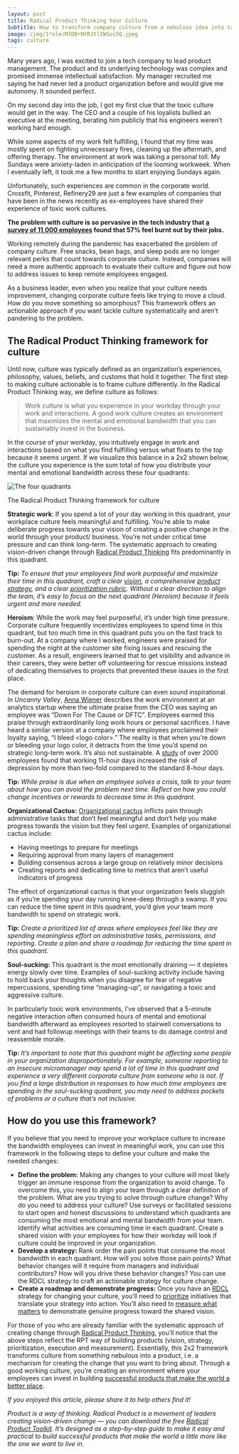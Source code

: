 ```yaml
---
layout: post
title: Radical Product Thinking Your Culture
Subtitle: How to transform company culture from a nebulous idea into tangible action
image: /img/1*olecM7DBrNYRJtlIWSui5Q.jpeg
tags: culture
---
```


Many years ago, I was excited to join a tech company to lead product management. The product and its underlying technology was complex and promised immense intellectual satisfaction. My manager recruited me saying he had never led a product organization before and would give me autonomy. It sounded perfect.

On my second day into the job, I got my first clue that the toxic culture would get in the way. The CEO and a couple of his loyalists bullied an executive at the meeting, berating him publicly that his engineers weren’t working hard enough.

While some aspects of my work felt fulfilling, I found that my time was mostly spent on fighting unnecessary fires, cleaning up the aftermath, and offering therapy. The environment at work was taking a personal toll. My Sundays were anxiety-laden in anticipation of the looming workweek. When I eventually left, it took me a few months to start enjoying Sundays again.

Unfortunately, such experiences are common in the corporate world. Crossfit, Pinterest, Refinery29 are just a few examples of companies that have been in the news recently as ex-employees have shared their experience of toxic work cultures.

**The problem with culture is so pervasive in the tech industry that [a survey of 11,000 employees](https://www.businessinsider.com/employee-burnout-tech-companies-silicon-valley-blind-survey-2018-5) found that 57% feel burnt out by their jobs.**

Working remotely during the pandemic has exacerbated the problem of company culture. Free snacks, bean bags, and sleep pods are no longer relevant perks that count towards corporate culture. Instead, companies will need a more authentic approach to evaluate their culture and figure out how to address issues to keep remote employees engaged.

As a business leader, even when you realize that your culture needs improvement, changing corporate culture feels like trying to move a cloud. How do you move something so amorphous? This framework offers an actionable approach if you want tackle culture systematically and aren’t pandering to the problem.

## The Radical Product Thinking framework for culture

Until now, culture was typically defined as an organization’s experiences, philosophy, values, beliefs, and customs that hold it together. The first step to making culture actionable is to frame culture differently. In the Radical Product Thinking way, we define culture as follows:

> Work culture is what you experience in your workday through your work and interactions. A good work culture creates an environment that maximizes the mental and emotional bandwidth that you can sustainably invest in the business.

In the course of your workday, you intuitively engage in work and interactions based on what you find fulfilling versus what floats to the top because it seems urgent. If we visualize this balance in a 2x2 shown below, the culture you experience is the sum total of how you distribute your mental and emotional bandwidth across these four quadrants:

![The four quadrants](https://miro.medium.com/max/700/1*Qa_Qf2111BLSbFWwHPyOSg.png)
<figcaption>The Radical Product Thinking framework for culture</figcaption>


**Strategic work**: If you spend a lot of your day working in this quadrant, your workplace culture feels meaningful and fulfilling. You’re able to make deliberate progress towards your vision of creating a positive change in the world through your product/ business. You’re not under critical time pressure and can think long-term. The systematic approach to creating vision-driven change through [Radical Product Thinking](/) fits predominantly in this quadrant.

**Tip:** *To ensure that your employees find work purposeful and maximize their time in this quadrant, craft a clear [vision](https://medium.com/radical-product/north-star-framework-7e167e250a4a), a comprehensive [product strategy](https://medium.com/radical-product/radical-product-strategy-1d6b98f71deb), and a clear [prioritization rubric](https://medium.com/radical-product/the-art-of-prioritization-a-simple-and-visual-approach-d3401e8525b0). Without a clear direction to align the team, it’s easy to focus on the next quadrant (Heroism) because it feels urgent and more needed.*

**Heroism**: While the work may feel purposeful, it’s under high time pressure. Corporate culture frequently incentivizes employees to spend time in this quadrant, but too much time in this quadrant puts you on the fast track to burn-out. At a company where I worked, engineers were praised for spending the night at the customer site fixing issues and rescuing the customer. As a result, engineers learned that to get visibility and advance in their careers, they were better off volunteering for rescue missions instead of dedicating themselves to projects that prevented these issues in the first place.

The demand for heroism in corporate culture can even sound inspirational. In *Uncanny Valley*, [Anna Wiener](https://medium.com/u/7015fff00dd5?source=post_page-----ae9f6f55da35--------------------------------) describes the work environment at an analytics startup where the ultimate praise from the CEO was saying an employee was “Down For The Cause or DFTC”. Employees earned this praise through extraordinarily long work hours or personal sacrifices. I have heard a similar version at a company where employees proclaimed their loyalty saying, “I bleed \<logo color\>.” The reality is that when you’re down or bleeding your logo color, it detracts from the time you’d spend on strategic long-term work. It’s also not sustainable. A [study](https://journals.plos.org/plosone/article?id=10.1371/journal.pone.0030719) of over 2000 employees found that working 11-hour days increased the risk of depression by more than two-fold compared to the standard 8-hour days.

**Tip:** *While praise is due when an employee solves a crisis, talk to your team about how you can avoid the problem next time. Reflect on how you could change incentives or rewards to decrease time in this quadrant.*

**Organizational Cactus:** [Organizational cactus](https://medium.com/radical-product/organizational-cactus-how-it-may-be-killing-your-product-50deebd4e883) inflicts pain through administrative tasks that don’t feel meaningful and don’t help you make progress towards the vision but they feel urgent. Examples of organizational cactus include:
 * Having meetings to prepare for meetings
 * Requiring approval from many layers of management
 * Building consensus across a large group on relatively minor decisions
 * Creating reports and dedicating time to metrics that aren’t useful indicators of progress

The effect of organizational cactus is that your organization feels sluggish as if you’re spending your day running knee-deep through a swamp. If you can reduce the time spent in this quadrant, you’d give your team more bandwidth to spend on strategic work.

**Tip:** *Create a prioritized list of areas where employees feel like they are spending meaningless effort on administrative tasks, permissions, and reporting. Create a plan and share a roadmap for reducing the time spent in this quadrant.*

**Soul-sucking:** This quadrant is the most emotionally draining — it depletes energy slowly over time. Examples of soul-sucking activity include having to hold back your thoughts when you disagree for fear of negative repercussions, spending time “managing-up”, or navigating a toxic and aggressive culture.

In particularly toxic work environments, I’ve observed that a 5-minute negative interaction often consumed hours of mental and emotional bandwidth afterward as employees resorted to stairwell conversations to vent and had followup meetings with their teams to do damage control and reassemble morale.

**Tip:** *It’s important to note that this quadrant might be affecting some people in your organization disproportionately. For example, someone reporting to an insecure micromanager may spend a lot of time in this quadrant and experience a very different corporate culture from someone who is not. If you find a large distribution in responses to how much time employees are spending in the soul-sucking quadrant, you may need to address pockets of problems or a culture that’s not inclusive.*

## How do you use this framework?

If you believe that you need to improve your workplace culture to increase the bandwidth employees can invest in meaningful work, you can use this framework in the following steps to define your culture and make the needed changes:
 * **Define the problem:** Making any changes to your culture will most likely trigger an immune response from the organization to avoid change. To overcome this, you need to align your team through a clear definition of the problem. What are you trying to solve through culture change? Why do you need to address your culture? Use surveys or facilitated sessions to start open and honest discussions to understand which quadrants are consuming the most emotional and mental bandwidth from your team. Identify what activities are consuming time in each quadrant. Create a shared vision with your employees for how their workday will look if culture could be improved in your organization.
 * **Develop a strategy:** Rank order the pain points that consume the most bandwidth in each quadrant. How will you solve those pain points? What behavior changes will it require from managers and individual contributors? How will you drive these behavior changes? You can use the RDCL strategy to craft an actionable strategy for culture change.
 * **Create a roadmap and demonstrate progress:** Once you have an [RDCL](https://medium.com/radical-product/radical-product-strategy-1d6b98f71deb?source=collection_home---6------4-----------------------) strategy for changing your culture, you’ll need to [prioritize](https://medium.com/radical-product/the-art-of-prioritization-a-simple-and-visual-approach-d3401e8525b0) initiatives that translate your strategy into action. You’ll also need to [measure what matters](https://medium.com/radical-product/measure-what-matters-how-to-align-your-analytics-with-your-product-vision-8da1a3c80185) to demonstrate genuine progress toward the shared vision.

For those of you who are already familiar with the systematic approach of creating change through [Radical Product Thinking](/toolkit), you’ll notice that the above steps reflect the RPT way of building products (vision, strategy, prioritization, execution and measurement). Essentially, this 2x2 framework transforms culture from something nebulous into a product, i.e. a mechanism for creating the change that you want to bring about. Through a good working culture, you’re creating an environment where your employees can invest in building [successful products that make the world a better place](https://medium.com/radical-product/breaking-through-the-dichotomy-of-the-tech-industry-cf2ae6498c24).

*If you enjoyed this article, please share it to help others find it!*

*Product is a way of thinking. Radical Product is a movement of leaders creating vision-driven change — you can download the free [Radical Product Toolkit](/toolkit). It’s designed as a step-by-step guide to make it easy and practical to build successful products that make the world a little more like the one we want to live in.*



